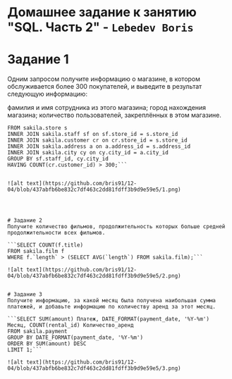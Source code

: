 # Домашнее задание к занятию "SQL. Часть 2" - `Lebedev Boris`

# Задание 1

Одним запросом получите информацию о магазине, в котором обслуживается более 300 покупателей, и выведите в результат следующую информацию:

фамилия и имя сотрудника из этого магазина;
город нахождения магазина;
количество пользователей, закреплённых в этом магазине.

```SELECT concat(sf.first_name , ' ', sf.last_name) AS 'Full Name', cy.city, COUNT(cr.customer_id) AS 'Count Consumers'        
FROM sakila.store s
INNER JOIN sakila.staff sf on sf.store_id = s.store_id
INNER JOIN sakila.customer cr on cr.store_id = s.store_id
INNER JOIN sakila.address a on a.address_id = s.address_id
INNER JOIN sakila.city cy on cy.city_id = a.city_id
GROUP BY sf.staff_id, cy.city_id
HAVING COUNT(cr.customer_id) > 300;```


![alt text](https://github.com/bris91/12-04/blob/437abfb6be832c7df463c2dd81fdff3b9d9e59e5/1.png)




# Задание 2
Получите количество фильмов, продолжительность которых больше средней продолжительности всех фильмов.

```SELECT COUNT(f.title)
FROM sakila.film f  
WHERE f.`length` > (SELECT AVG(`length`) FROM sakila.film);```

![alt text](https://github.com/bris91/12-04/blob/437abfb6be832c7df463c2dd81fdff3b9d9e59e5/2.png)


# Задание 3
Получите информацию, за какой месяц была получена наибольшая сумма платежей, и добавьте информацию по количеству аренд за этот месяц.

```SELECT SUM(amount) Платеж, DATE_FORMAT(payment_date, '%Y-%m') Месяц, COUNT(rental_id) Количество_аренд
FROM sakila.payment
GROUP BY DATE_FORMAT(payment_date, '%Y-%m')
ORDER BY SUM(amount) DESC
LIMIT 1;```

![alt text](https://github.com/bris91/12-04/blob/437abfb6be832c7df463c2dd81fdff3b9d9e59e5/3.png)
